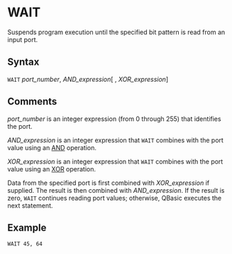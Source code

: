 # WAIT

Suspends program execution until the specified bit pattern is read from an input port.

## Syntax

`WAIT` *port_number*, *AND_expression*[ , *XOR_expression*]

## Comments

*port_number* is an integer expression (from 0 through 255) that identifies the port.

*AND_expression* is an integer expression that `WAIT` combines with the port value using an [AND](AND) operation.

*XOR_expression* is an integer expression that `WAIT` combines with the port value using an [XOR](XOR) operation.

Data from the specified port is first combined with *XOR_expression* if supplied. The result is then combined with *AND_expression*. If the result is zero, `WAIT` continues reading port values; otherwise, QBasic executes the next statement.

## Example

```vb
WAIT 45, 64
```
